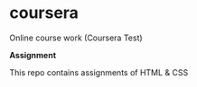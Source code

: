 # coursera
Online course work (Coursera Test)

**Assignment**

This repo contains assignments of HTML & CSS
